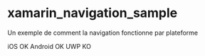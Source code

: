 # xamarin_navigation_sample

Un exemple de comment la navigation fonctionne par plateforme

iOS OK
Android OK
UWP KO
